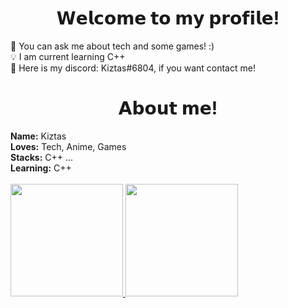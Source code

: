 

<h1 align="center">𝗪𝗲𝗹𝗰𝗼𝗺𝗲 𝘁𝗼 𝗺𝘆 𝗽𝗿𝗼𝗳𝗶𝗹𝗲!</h1>

📖 You can ask me about tech and some games! :) <br>
💡 I am current learning C++ <br>
📠 Here is my discord: Kiztas#6804,  if you want contact me! <br>

<h1 align="center">𝗔𝗯𝗼𝘂𝘁 𝗺𝗲!</h1>
<b>Name:</b> Kiztas <br>
<b>Loves:</b> Tech, Anime, Games <br>
<b>Stacks:</b> C++ ... <br>
<b>Learning:</b> C++ <br> <br>

<div>
<a href="https://github.com/GustaveGH">
  <img height="180em" src="https://github-readme-stats.vercel.app/api?username=K1ztas&amp;show_icons=true&amp;theme=calm&amp;include_all_commits=true&amp;count_private=true" style="max-width: 100%;">
  <img height="180em" src="https://github-readme-stats.vercel.app/api/top-langs/?username=K1ztas&amp;layout=compact&amp;langs_count=7&amp;theme=tokyonight" style="max-width: 100%;">
</a>
</div>
